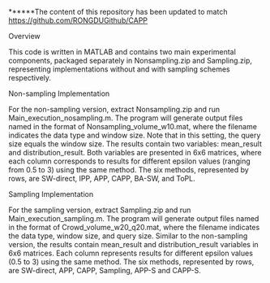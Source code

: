 ******The content of this repository has been updated to match https://github.com/RONGDUGithub/CAPP

Overview

This code is written in MATLAB and contains two main experimental components, packaged separately in Nonsampling.zip and Sampling.zip, representing implementations without and with sampling schemes respectively.

Non-sampling Implementation

For the non-sampling version, extract Nonsampling.zip and run Main_execution_nosampling.m. The program will generate output files named in the format of Nonsampling_volume_w10.mat, where the filename indicates the data type and window size. Note that in this setting, the query size equals the window size. The results contain two variables: mean_result and distribution_result. Both variables are presented in 6x6 matrices, where each column corresponds to results for different epsilon values (ranging from 0.5 to 3) using the same method. The six methods, represented by rows, are SW-direct, IPP, APP, CAPP, BA-SW, and ToPL.

Sampling Implementation

For the sampling version, extract Sampling.zip and run Main_execution_sampling.m. The program will generate output files named in the format of Crowd_volume_w20_q20.mat, where the filename indicates the data type, window size, and query size. Similar to the non-sampling version, the results contain mean_result and distribution_result variables in 6x6 matrices. Each column represents results for different epsilon values (0.5 to 3) using the same method. The six methods, represented by rows, are SW-direct, APP, CAPP, Sampling, APP-S and CAPP-S.
